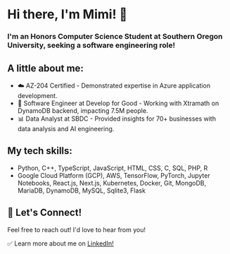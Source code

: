 # Hi there, I'm Mimi! 👋

### I'm an Honors Computer Science Student at Southern Oregon University, seeking a software engineering role!

## A little about me: 
- ☁️ AZ-204 Certified - Demonstrated expertise in Azure application development.
- 💟 Software Engineer at Develop for Good - Working with Xtramath on DynamoDB backend, impacting 7.5M people.
- 📊 Data Analyst at SBDC - Provided insights for 70+ businesses with data analysis and AI engineering.

## My tech skills:
- Python, C++, TypeScript, JavaScript, HTML, CSS, C, SQL, PHP, R
- Google Cloud Platform (GCP), AWS, TensorFlow, PyTorch, Jupyter Notebooks, React.js, Next.js,
Kubernetes, Docker, Git, MongoDB, MariaDB, DynamoDB, MySQL, Sqlite3, Flask

## 🤝 Let's Connect!
Feel free to reach out! I'd love to hear from you!

✅ Learn more about me on [LinkedIn!](https://link-url-here.org) 
